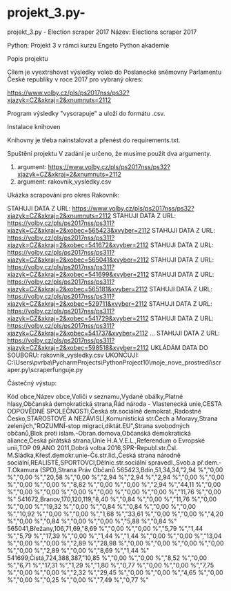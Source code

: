 # projekt_3.py-
projekt_3.py - Election scraper 2017
Název: Elections scraper 2017 

Python: Projekt 3 v rámci kurzu Engeto Python akademie 

Popis projektu

Cílem je vyextrahovat výsledky voleb do Poslanecké sněmovny Parlamentu České republiky v roce 2017
pro vybraný okres: 

https://www.volby.cz/pls/ps2017nss/ps32?xjazyk=CZ&xkraj=2&xnumnuts=2112 

Program výsledky "vyscrapuje" a uloží do formátu .csv.

Instalace knihoven

Knihovny je třeba nainstalovat a přenést do requirements.txt.

Spuštění projektu
V zadání je určeno, že musíme použít dva argumenty.

1. argument: https://www.volby.cz/pls/ps2017nss/ps32?xjazyk=CZ&xkraj=2&xnumnuts=2112 
2. argument: rakovnik_vysledky.csv

Ukázka scrapování pro okres Rakovník:

STAHUJI DATA Z URL: https://www.volby.cz/pls/ps2017nss/ps32?xjazyk=CZ&xkraj=2&xnumnuts=2112
STAHUJI DATA Z URL: https://volby.cz/pls/ps2017nss/ps311?xjazyk=CZ&xkraj=2&xobec=565423&xvyber=2112
STAHUJI DATA Z URL: https://volby.cz/pls/ps2017nss/ps311?xjazyk=CZ&xkraj=2&xobec=541672&xvyber=2112
STAHUJI DATA Z URL: https://volby.cz/pls/ps2017nss/ps311?xjazyk=CZ&xkraj=2&xobec=565041&xvyber=2112
STAHUJI DATA Z URL: https://volby.cz/pls/ps2017nss/ps311?xjazyk=CZ&xkraj=2&xobec=541699&xvyber=2112
STAHUJI DATA Z URL: https://volby.cz/pls/ps2017nss/ps311?xjazyk=CZ&xkraj=2&xobec=565181&xvyber=2112
STAHUJI DATA Z URL: https://volby.cz/pls/ps2017nss/ps311?xjazyk=CZ&xkraj=2&xobec=529711&xvyber=2112
STAHUJI DATA Z URL: https://volby.cz/pls/ps2017nss/ps311?xjazyk=CZ&xkraj=2&xobec=541729&xvyber=2112
STAHUJI DATA Z URL: https://volby.cz/pls/ps2017nss/ps311?xjazyk=CZ&xkraj=2&xobec=541737&xvyber=2112
...
STAHUJI DATA Z URL: https://volby.cz/pls/ps2017nss/ps311?xjazyk=CZ&xkraj=2&xobec=598518&xvyber=2112
UKLÁDÁM DATA DO SOUBORU: rakovnik_vysledky.csv
UKONČUJI: C:\Users\pvrba\PycharmProjects\PythonProject10\moje_nove_prostredi\scraper.py\scraperfunguje.py


Částečný výstup:

Kód obce,Název obce,Voliči v seznamu,Vydané obálky,Platné hlasy,Občanská demokratická strana,Řád národa - Vlastenecká unie,CESTA ODPOVĚDNÉ SPOLEČNOSTI,Česká str.sociálně demokrat.,Radostné Česko,STAROSTOVÉ A NEZÁVISLÍ,Komunistická str.Čech a Moravy,Strana zelených,"ROZUMNÍ-stop migraci,diktát.EU",Strana svobodných občanů,Blok proti islam.-Obran.domova,Občanská demokratická aliance,Česká pirátská strana,Unie H.A.V.E.L.,Referendum o Evropské unii,TOP 09,ANO 2011,Dobrá volba 2016,SPR-Republ.str.Čsl. M.Sládka,Křesť.demokr.unie-Čs.str.lid.,Česká strana národně sociální,REALISTÉ,SPORTOVCI,Dělnic.str.sociální spravedl.,Svob.a př.dem.-T.Okamura (SPD),Strana Práv Občanů
565423,Bdín,51,34,34,"2,94 %","0,00 %","0,00 %","20,58 %","0,00 %","2,94 %","2,94 %","2,94 %","0,00 %","0,00 %","0,00 %","0,00 %","8,82 %","0,00 %","0,00 %","2,94 %","44,11 %","0,00 %","0,00 %","0,00 %","0,00 %","0,00 %","0,00 %","0,00 %","11,76 %","0,00 %"
541672,Branov,170,120,119,"8,40 %","0,84 %","0,00 %","11,76 %","0,00 %","0,00 %","19,32 %","0,00 %","0,84 %","0,84 %","0,00 %","0,00 %","10,92 %","0,00 %","0,00 %","1,68 %","33,61 %","0,00 %","0,00 %","4,20 %","0,00 %","0,84 %","0,00 %","0,00 %","5,88 %","0,84 %"
565041,Břežany,106,71,69,"8,69 %","0,00 %","0,00 %","5,79 %","1,44 %","5,79 %","17,39 %","0,00 %","1,44 %","1,44 %","0,00 %","0,00 %","13,04 %","0,00 %","0,00 %","2,89 %","28,98 %","0,00 %","0,00 %","0,00 %","0,00 %","0,00 %","2,89 %","0,00 %","8,69 %","1,44 %"
541699,Čistá,724,388,387,"10,85 %","0,00 %","0,00 %","8,52 %","0,00 %","6,71 %","17,31 %","1,29 %","1,80 %","0,77 %","0,00 %","0,00 %","7,75 %","0,00 %","0,00 %","2,32 %","29,45 %","0,00 %","0,00 %","4,65 %","0,00 %","0,00 %","0,25 %","0,00 %","7,49 %","0,77 %"
